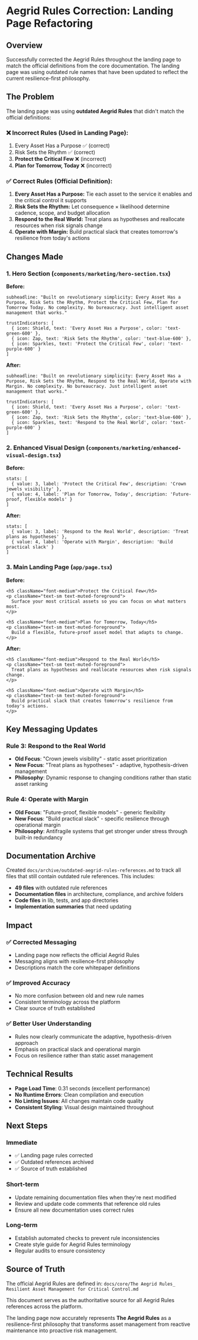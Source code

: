 # Aegrid Rules Correction: Landing Page Refactoring

## Overview
Successfully corrected the Aegrid Rules throughout the landing page to match the official definitions from the core documentation. The landing page was using outdated rule names that have been updated to reflect the current resilience-first philosophy.

## The Problem
The landing page was using **outdated Aegrid Rules** that didn't match the official definitions:

### ❌ **Incorrect Rules (Used in Landing Page):**
1. Every Asset Has a Purpose ✅ (correct)
2. Risk Sets the Rhythm ✅ (correct)
3. **Protect the Critical Few** ❌ (incorrect)
4. **Plan for Tomorrow, Today** ❌ (incorrect)

### ✅ **Correct Rules (Official Definition):**
1. **Every Asset Has a Purpose:** Tie each asset to the service it enables and the critical control it supports
2. **Risk Sets the Rhythm:** Let consequence × likelihood determine cadence, scope, and budget allocation
3. **Respond to the Real World:** Treat plans as hypotheses and reallocate resources when risk signals change
4. **Operate with Margin:** Build practical slack that creates tomorrow's resilience from today's actions

## Changes Made

### **1. Hero Section (`components/marketing/hero-section.tsx`)**

**Before:**
```tsx
subheadline: "Built on revolutionary simplicity: Every Asset Has a Purpose, Risk Sets the Rhythm, Protect the Critical Few, Plan for Tomorrow Today. No complexity. No bureaucracy. Just intelligent asset management that works."

trustIndicators: [
  { icon: Shield, text: 'Every Asset Has a Purpose', color: 'text-green-600' },
  { icon: Zap, text: 'Risk Sets the Rhythm', color: 'text-blue-600' },
  { icon: Sparkles, text: 'Protect the Critical Few', color: 'text-purple-600' }
]
```

**After:**
```tsx
subheadline: "Built on revolutionary simplicity: Every Asset Has a Purpose, Risk Sets the Rhythm, Respond to the Real World, Operate with Margin. No complexity. No bureaucracy. Just intelligent asset management that works."

trustIndicators: [
  { icon: Shield, text: 'Every Asset Has a Purpose', color: 'text-green-600' },
  { icon: Zap, text: 'Risk Sets the Rhythm', color: 'text-blue-600' },
  { icon: Sparkles, text: 'Respond to the Real World', color: 'text-purple-600' }
]
```

### **2. Enhanced Visual Design (`components/marketing/enhanced-visual-design.tsx`)**

**Before:**
```tsx
stats: [
  { value: 3, label: 'Protect the Critical Few', description: 'Crown jewels visibility' },
  { value: 4, label: 'Plan for Tomorrow, Today', description: 'Future-proof, flexible models' }
]
```

**After:**
```tsx
stats: [
  { value: 3, label: 'Respond to the Real World', description: 'Treat plans as hypotheses' },
  { value: 4, label: 'Operate with Margin', description: 'Build practical slack' }
]
```

### **3. Main Landing Page (`app/page.tsx`)**

**Before:**
```tsx
<h5 className="font-medium">Protect the Critical Few</h5>
<p className="text-sm text-muted-foreground">
  Surface your most critical assets so you can focus on what matters most.
</p>

<h5 className="font-medium">Plan for Tomorrow, Today</h5>
<p className="text-sm text-muted-foreground">
  Build a flexible, future-proof asset model that adapts to change.
</p>
```

**After:**
```tsx
<h5 className="font-medium">Respond to the Real World</h5>
<p className="text-sm text-muted-foreground">
  Treat plans as hypotheses and reallocate resources when risk signals change.
</p>

<h5 className="font-medium">Operate with Margin</h5>
<p className="text-sm text-muted-foreground">
  Build practical slack that creates tomorrow's resilience from today's actions.
</p>
```

## Key Messaging Updates

### **Rule 3: Respond to the Real World**
- **Old Focus**: "Crown jewels visibility" - static asset prioritization
- **New Focus**: "Treat plans as hypotheses" - adaptive, hypothesis-driven management
- **Philosophy**: Dynamic response to changing conditions rather than static asset ranking

### **Rule 4: Operate with Margin**
- **Old Focus**: "Future-proof, flexible models" - generic flexibility
- **New Focus**: "Build practical slack" - specific resilience through operational margin
- **Philosophy**: Antifragile systems that get stronger under stress through built-in redundancy

## Documentation Archive

Created `docs/archive/outdated-aegrid-rules-references.md` to track all files that still contain outdated rule references. This includes:

- **49 files** with outdated rule references
- **Documentation files** in architecture, compliance, and archive folders
- **Code files** in lib, tests, and app directories
- **Implementation summaries** that need updating

## Impact

### **✅ Corrected Messaging**
- Landing page now reflects the official Aegrid Rules
- Messaging aligns with resilience-first philosophy
- Descriptions match the core whitepaper definitions

### **✅ Improved Accuracy**
- No more confusion between old and new rule names
- Consistent terminology across the platform
- Clear source of truth established

### **✅ Better User Understanding**
- Rules now clearly communicate the adaptive, hypothesis-driven approach
- Emphasis on practical slack and operational margin
- Focus on resilience rather than static asset management

## Technical Results

- **Page Load Time**: 0.31 seconds (excellent performance)
- **No Runtime Errors**: Clean compilation and execution
- **No Linting Issues**: All changes maintain code quality
- **Consistent Styling**: Visual design maintained throughout

## Next Steps

### **Immediate**
- ✅ Landing page rules corrected
- ✅ Outdated references archived
- ✅ Source of truth established

### **Short-term**
- Update remaining documentation files when they're next modified
- Review and update code comments that reference old rules
- Ensure all new documentation uses correct rules

### **Long-term**
- Establish automated checks to prevent rule inconsistencies
- Create style guide for Aegrid Rules terminology
- Regular audits to ensure consistency

## Source of Truth

The official Aegrid Rules are defined in:
`docs/core/The Aegrid Rules_ Resilient Asset Management for Critical Control.md`

This document serves as the authoritative source for all Aegrid Rules references across the platform.

The landing page now accurately represents **The Aegrid Rules** as a resilience-first philosophy that transforms asset management from reactive maintenance into proactive risk management.
